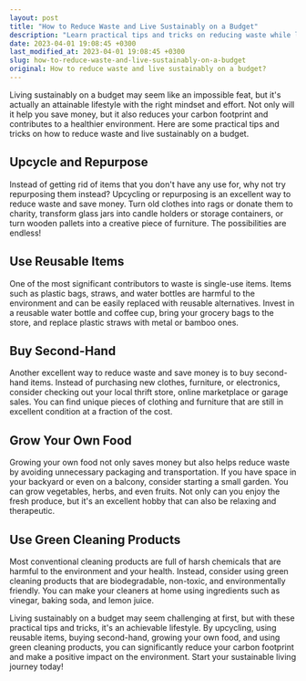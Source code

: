```yaml
---
layout: post
title: "How to Reduce Waste and Live Sustainably on a Budget"
description: "Learn practical tips and tricks on reducing waste while living on a budget without breaking the bank. Become an eco-conscious consumer today with these sustainable living hacks."
date: 2023-04-01 19:08:45 +0300
last_modified_at: 2023-04-01 19:08:45 +0300
slug: how-to-reduce-waste-and-live-sustainably-on-a-budget
original: How to reduce waste and live sustainably on a budget?
---
```

Living sustainably on a budget may seem like an impossible feat, but it's actually an attainable lifestyle with the right mindset and effort. Not only will it help you save money, but it also reduces your carbon footprint and contributes to a healthier environment. Here are some practical tips and tricks on how to reduce waste and live sustainably on a budget.

## Upcycle and Repurpose

Instead of getting rid of items that you don't have any use for, why not try repurposing them instead? Upcycling or repurposing is an excellent way to reduce waste and save money. Turn old clothes into rags or donate them to charity, transform glass jars into candle holders or storage containers, or turn wooden pallets into a creative piece of furniture. The possibilities are endless!

## Use Reusable Items

One of the most significant contributors to waste is single-use items. Items such as plastic bags, straws, and water bottles are harmful to the environment and can be easily replaced with reusable alternatives. Invest in a reusable water bottle and coffee cup, bring your grocery bags to the store, and replace plastic straws with metal or bamboo ones.

## Buy Second-Hand

Another excellent way to reduce waste and save money is to buy second-hand items. Instead of purchasing new clothes, furniture, or electronics, consider checking out your local thrift store, online marketplace or garage sales. You can find unique pieces of clothing and furniture that are still in excellent condition at a fraction of the cost.

## Grow Your Own Food

Growing your own food not only saves money but also helps reduce waste by avoiding unnecessary packaging and transportation. If you have space in your backyard or even on a balcony, consider starting a small garden. You can grow vegetables, herbs, and even fruits. Not only can you enjoy the fresh produce, but it's an excellent hobby that can also be relaxing and therapeutic.

## Use Green Cleaning Products

Most conventional cleaning products are full of harsh chemicals that are harmful to the environment and your health. Instead, consider using green cleaning products that are biodegradable, non-toxic, and environmentally friendly. You can make your cleaners at home using ingredients such as vinegar, baking soda, and lemon juice.

Living sustainably on a budget may seem challenging at first, but with these practical tips and tricks, it's an achievable lifestyle. By upcycling, using reusable items, buying second-hand, growing your own food, and using green cleaning products, you can significantly reduce your carbon footprint and make a positive impact on the environment. Start your sustainable living journey today!